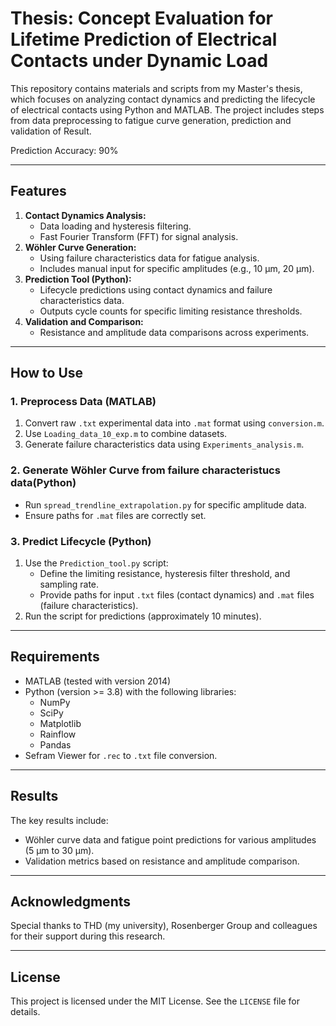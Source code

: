 # Thesis: Concept Evaluation for Lifetime Prediction of Electrical Contacts under Dynamic Load

This repository contains materials and scripts from my Master's thesis, which focuses on analyzing contact dynamics and predicting the lifecycle of electrical contacts using Python and MATLAB. The project includes steps from data preprocessing to fatigue curve generation, prediction and validation of Result.

Prediction Accuracy: 90%


---

## **Features**
1. **Contact Dynamics Analysis:**
   - Data loading and hysteresis filtering.
   - Fast Fourier Transform (FFT) for signal analysis.
2. **Wöhler Curve Generation:**
   - Using failure characteristics data for fatigue analysis.
   - Includes manual input for specific amplitudes (e.g., 10 µm, 20 µm).
3. **Prediction Tool (Python):**
   - Lifecycle predictions using contact dynamics and failure characteristics data.
   - Outputs cycle counts for specific limiting resistance thresholds.
4. **Validation and Comparison:**
   - Resistance and amplitude data comparisons across experiments.

---

## **How to Use**

### **1. Preprocess Data (MATLAB)**
1. Convert raw `.txt` experimental data into `.mat` format using `conversion.m`.
2. Use `Loading_data_10_exp.m` to combine datasets.
3. Generate failure characteristics data using `Experiments_analysis.m`.

### **2. Generate Wöhler Curve from failure characteristucs data(Python)**
- Run `spread_trendline_extrapolation.py` for specific amplitude data.
- Ensure paths for `.mat` files are correctly set.

### **3. Predict Lifecycle (Python)**
1. Use the `Prediction_tool.py` script:
   - Define the limiting resistance, hysteresis filter threshold, and sampling rate.
   - Provide paths for input `.txt` files (contact dynamics) and `.mat` files (failure characteristics).
2. Run the script for predictions (approximately 10 minutes).

---

## **Requirements**
- MATLAB (tested with version 2014)
- Python (version >= 3.8) with the following libraries:
  - NumPy
  - SciPy
  - Matplotlib
  - Rainflow
  - Pandas
- Sefram Viewer for `.rec` to `.txt` file conversion.

---

## **Results**
The key results include:
- Wöhler curve data and fatigue point predictions for various amplitudes (5 µm to 30 µm).
- Validation metrics based on resistance and amplitude comparison.

---

## **Acknowledgments**
Special thanks to THD (my university), Rosenberger Group and colleagues for their support during this research.

---

## **License**
This project is licensed under the MIT License. See the `LICENSE` file for details.

